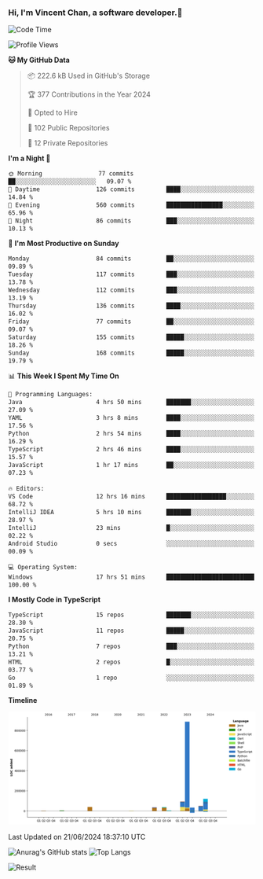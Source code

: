 ### Hi, I'm Vincent Chan, a software developer.👋

<!--
**hkvincent/hkvincent** is a ✨ _special_ ✨ repository because its `README.md` (this file) appears on your GitHub profile.

Here are some ideas to get you started:

- 🔭 I’m currently working on ...
- 🌱 I’m currently learning ...
- 👯 I’m looking to collaborate on ...
- 🤔 I’m looking for help with ...
- 💬 Ask me about ...
- 📫 How to reach me: ...
- 😄 Pronouns: ...
- ⚡ Fun fact: ...
-->
<!--START_SECTION:waka-->
![Code Time](http://img.shields.io/badge/Code%20Time-1%2C259%20hrs%2031%20mins-blue)

![Profile Views](http://img.shields.io/badge/Profile%20Views-0-blue)

**🐱 My GitHub Data** 

> 📦 222.6 kB Used in GitHub's Storage 
 > 
> 🏆 377 Contributions in the Year 2024
 > 
> 💼 Opted to Hire
 > 
> 📜 102 Public Repositories 
 > 
> 🔑 12 Private Repositories 
 > 
**I'm a Night 🦉** 

```text
🌞 Morning                77 commits          ██░░░░░░░░░░░░░░░░░░░░░░░   09.07 % 
🌆 Daytime                126 commits         ████░░░░░░░░░░░░░░░░░░░░░   14.84 % 
🌃 Evening                560 commits         ████████████████░░░░░░░░░   65.96 % 
🌙 Night                  86 commits          ███░░░░░░░░░░░░░░░░░░░░░░   10.13 % 
```
📅 **I'm Most Productive on Sunday** 

```text
Monday                   84 commits          ██░░░░░░░░░░░░░░░░░░░░░░░   09.89 % 
Tuesday                  117 commits         ███░░░░░░░░░░░░░░░░░░░░░░   13.78 % 
Wednesday                112 commits         ███░░░░░░░░░░░░░░░░░░░░░░   13.19 % 
Thursday                 136 commits         ████░░░░░░░░░░░░░░░░░░░░░   16.02 % 
Friday                   77 commits          ██░░░░░░░░░░░░░░░░░░░░░░░   09.07 % 
Saturday                 155 commits         █████░░░░░░░░░░░░░░░░░░░░   18.26 % 
Sunday                   168 commits         █████░░░░░░░░░░░░░░░░░░░░   19.79 % 
```


📊 **This Week I Spent My Time On** 

```text
💬 Programming Languages: 
Java                     4 hrs 50 mins       ███████░░░░░░░░░░░░░░░░░░   27.09 % 
YAML                     3 hrs 8 mins        ████░░░░░░░░░░░░░░░░░░░░░   17.56 % 
Python                   2 hrs 54 mins       ████░░░░░░░░░░░░░░░░░░░░░   16.29 % 
TypeScript               2 hrs 46 mins       ████░░░░░░░░░░░░░░░░░░░░░   15.57 % 
JavaScript               1 hr 17 mins        ██░░░░░░░░░░░░░░░░░░░░░░░   07.23 % 

🔥 Editors: 
VS Code                  12 hrs 16 mins      █████████████████░░░░░░░░   68.72 % 
IntelliJ IDEA            5 hrs 10 mins       ███████░░░░░░░░░░░░░░░░░░   28.97 % 
IntelliJ                 23 mins             █░░░░░░░░░░░░░░░░░░░░░░░░   02.22 % 
Android Studio           0 secs              ░░░░░░░░░░░░░░░░░░░░░░░░░   00.09 % 

💻 Operating System: 
Windows                  17 hrs 51 mins      █████████████████████████   100.00 % 
```

**I Mostly Code in TypeScript** 

```text
TypeScript               15 repos            ███████░░░░░░░░░░░░░░░░░░   28.30 % 
JavaScript               11 repos            █████░░░░░░░░░░░░░░░░░░░░   20.75 % 
Python                   7 repos             ███░░░░░░░░░░░░░░░░░░░░░░   13.21 % 
HTML                     2 repos             █░░░░░░░░░░░░░░░░░░░░░░░░   03.77 % 
Go                       1 repo              ░░░░░░░░░░░░░░░░░░░░░░░░░   01.89 % 
```



**Timeline**

![Lines of Code chart](https://raw.githubusercontent.com/hkvincent/hkvincent/main/assets/bar_graph.png)


 Last Updated on 21/06/2024 18:37:10 UTC
<!--END_SECTION:waka-->
![Anurag's GitHub stats](https://github-readme-stats.vercel.app/api?username=hkvincent&rank_icon=github&hide=contribs,prs)
![Top Langs](https://github-readme-stats.vercel.app/api/top-langs/?username=hkvincent&layout=compact)

![Result](https://image-keeper.vincentchan.workers.dev/file/eff033ac20714fe72c62b.png)
